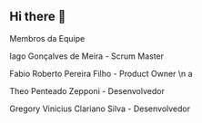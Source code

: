 ## Hi there 👋
Membros da Equipe

Iago Gonçalves de Meira - Scrum Master

Fabio Roberto Pereira Filho - Product Owner \n a

Theo Penteado Zepponi - Desenvolvedor

Gregory Vinicius Clariano Silva - Desenvolvedor
<!--

**Here are some ideas to get you started:**

🙋‍♀️ A short introduction - what is your organization all about?
🌈 Contribution guidelines - how can the community get involved?
👩‍💻 Useful resources - where can the community find your docs? Is there anything else the community should know?
🍿 Fun facts - what does your team eat for breakfast?
🧙 Remember, you can do mighty things with the power of [Markdown](https://docs.github.com/github/writing-on-github/getting-started-with-writing-and-formatting-on-github/basic-writing-and-formatting-syntax)
-->
